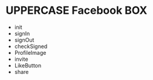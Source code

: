 UPPERCASE Facebook BOX
======================
- init
- signIn
- signOut
- checkSigned
- ProfileImage
- invite
- LikeButton
- share
